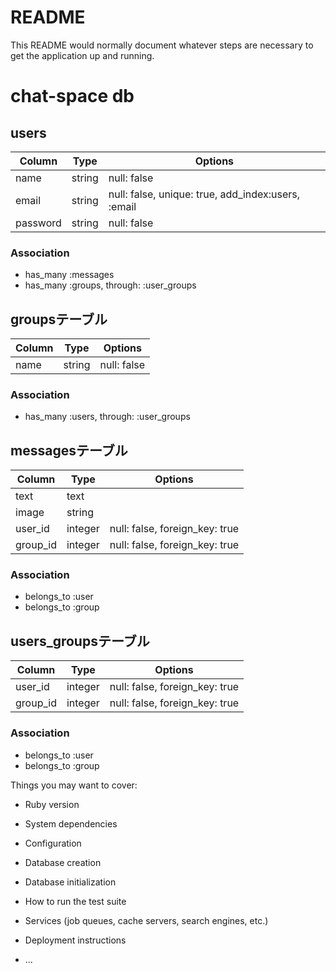 # README

This README would normally document whatever steps are necessary to get the
application up and running.

# chat-space db

## users
|Column|Type|Options|
|------|----|-------|
|name|string|null: false|
|email|string|null: false, unique: true, add_index:users, :email|
|password|string|null: false|
### Association
- has_many :messages
- has_many :groups, through: :user_groups

## groupsテーブル
|Column|Type|Options|
|------|----|-------|
|name|string|null: false|
### Association
- has_many :users, through: :user_groups


## messagesテーブル
|Column|Type|Options|
|------|----|-------|
|text|text||
|image|string||
|user_id|integer|null: false, foreign_key: true|
|group_id|integer|null: false, foreign_key: true|
### Association
- belongs_to :user
- belongs_to :group

## users_groupsテーブル
|Column|Type|Options|
|------|----|-------|
|user_id|integer|null: false, foreign_key: true|
|group_id|integer|null: false, foreign_key: true|
### Association
- belongs_to :user
- belongs_to :group

Things you may want to cover:

* Ruby version

* System dependencies

* Configuration

* Database creation

* Database initialization

* How to run the test suite

* Services (job queues, cache servers, search engines, etc.)

* Deployment instructions

* ...
